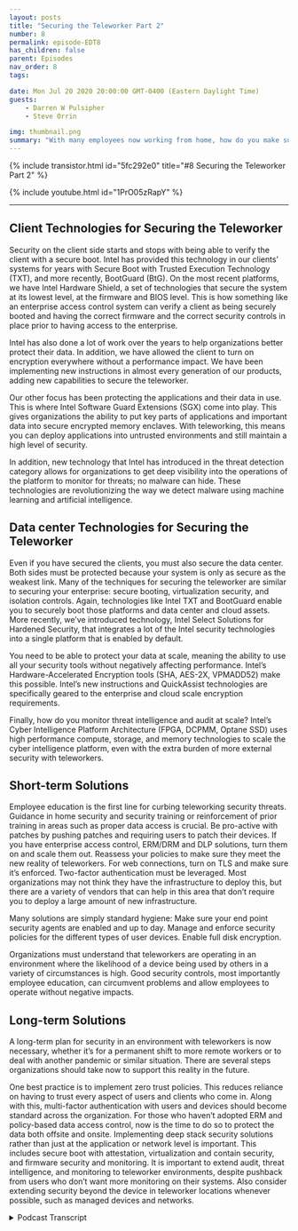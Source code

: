 ```yaml
---
layout: posts
title: "Securing the Teleworker Part 2"
number: 8
permalink: episode-EDT8
has_children: false
parent: Episodes
nav_order: 8
tags:

date: Mon Jul 20 2020 20:00:00 GMT-0400 (Eastern Daylight Time)
guests:
    - Darren W Pulsipher
    - Steve Orrin

img: thumbnail.png
summary: "With many employees now working from home, how do you make sure they are working securely yet still give them the flexibility they need to get their jobs done? In this episode, Darren and special Guest Steve Orrin, CTO of Intel Federal, discuss how to leverage Intel technology to effectively help secure the teleworker.  "
---
```


{% include transistor.html id="5fc292e0" title="#8 Securing the Teleworker Part 2" %}

{% include youtube.html id="1PrO05zRapY" %}

---


## Client Technologies for Securing the Teleworker

Security on the client side starts and stops with being able to verify the client with a secure boot. Intel has provided this technology in our clients’ systems for years with Secure Boot with Trusted Execution Technology (TXT), and more recently, BootGuard (BtG). On the most recent platforms, we have Intel Hardware Shield, a set of technologies that secure the system at its lowest level, at the firmware and BIOS level. This is how something like an enterprise access control system can verify a client as being securely booted and having the correct firmware and the correct security controls in place prior to having access to the enterprise.

Intel has also done a lot of work over the years to help organizations better protect their data. In addition, we have allowed the client to turn on encryption everywhere without a performance impact. We have been implementing new instructions in almost every generation of our products, adding new capabilities to secure the teleworker.

Our other focus has been protecting the applications and their data in use. This is where Intel Software Guard Extensions (SGX) come into play. This gives organizations the ability to put key parts of applications and important data into secure encrypted memory enclaves. With teleworking, this means you can deploy applications into untrusted environments and still maintain a high level of security.

In addition, new technology that Intel has introduced in the threat detection category allows for organizations to get deep visibility into the operations of the platform to monitor for threats; no malware can hide. These technologies are revolutionizing the way we detect malware using machine learning and artificial intelligence.

## Data center Technologies for Securing the Teleworker

Even if you have secured the clients, you must also secure the data center. Both sides must be protected because your system is only as secure as the weakest link. Many of the techniques for securing the teleworker are similar to securing your enterprise: secure booting, virtualization security, and isolation controls. Again, technologies like Intel TXT and BootGuard enable you to securely boot those platforms and data center and cloud assets. More recently, we’ve introduced technology, Intel Select Solutions for Hardened Security, that integrates a lot of the Intel security technologies into a single platform that is enabled by default.

You need to be able to protect your data at scale, meaning the ability to use all your security tools without negatively affecting performance. Intel’s Hardware-Accelerated Encryption tools (SHA, AES-2X, VPMADD52) make this possible. Intel’s new instructions and QuickAssist technologies are specifically geared to the enterprise and cloud scale encryption requirements.

Finally, how do you monitor threat intelligence and audit at scale? Intel’s Cyber Intelligence Platform Architecture (FPGA, DCPMM, Optane SSD) uses high performance compute, storage, and memory technologies to scale the cyber intelligence platform, even with the extra burden of more external security with teleworkers.

## Short-term Solutions

Employee education is the first line for curbing teleworking security threats. Guidance in home security and security training or reinforcement of prior training in areas such as proper data access is crucial. Be pro-active with patches by pushing patches and requiring users to patch their devices. If you have enterprise access control, ERM/DRM and DLP solutions, turn them on and scale them out. Reassess your policies to make sure they meet the new reality of teleworkers. For web connections, turn on TLS and make sure it’s enforced. Two-factor authentication must be leveraged. Most organizations may not think they have the infrastructure to deploy this, but there are a variety of vendors that can help in this area that don’t require you to deploy a large amount of new infrastructure.

Many solutions are simply standard hygiene: Make sure your end point security agents are enabled and up to day. Manage and enforce security policies for the different types of user devices. Enable full disk encryption.

Organizations must understand that teleworkers are operating in an environment where the likelihood of a device being used by others in a variety of circumstances is high. Good security controls, most importantly employee education, can circumvent problems and allow employees to operate without negative impacts.

## Long-term Solutions

A long-term plan for security in an environment with teleworkers is now necessary, whether it’s for a permanent shift to more remote workers or to deal with another pandemic or similar situation. There are several steps organizations should take now to support this reality in the future.

One best practice is to implement zero trust policies. This reduces reliance on having to trust every aspect of users and clients who come in. Along with this, multi-factor authentication with users and devices should become standard across the organization. For those who haven’t adopted ERM and policy-based data access control, now is the time to do so to protect the data both offsite and onsite. Implementing deep stack security solutions rather than just at the application or network level is important. This includes secure boot with attestation, virtualization and contain security, and firmware security and monitoring. It is important to extend audit, threat intelligence, and monitoring to teleworker environments, despite pushback from users who don’t want more monitoring on their systems. Also consider extending security beyond the device in teleworker locations whenever possible, such as managed devices and networks.


<details>
<summary> Podcast Transcript </summary>

<p></p>

</details>
